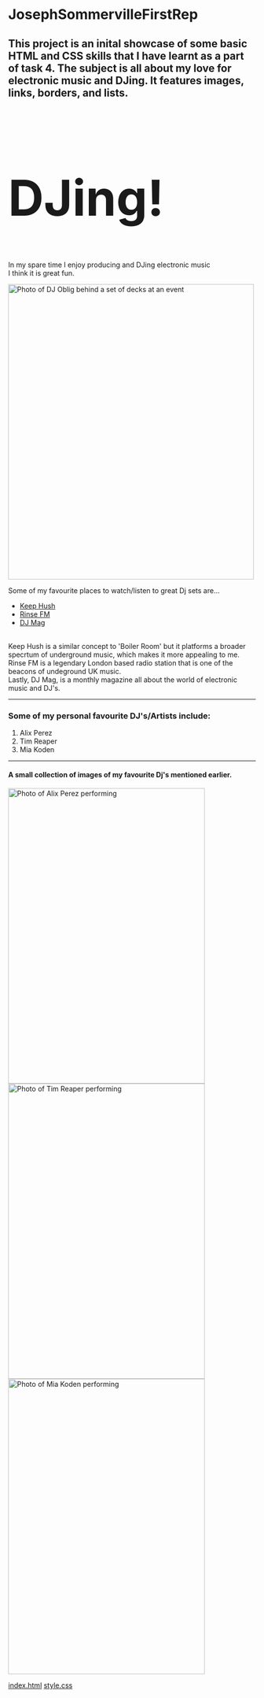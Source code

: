 # JosephSommervilleFirstRep

## This project is an inital showcase of some basic HTML and CSS skills that I have learnt as a part of task 4. The subject is all about my love for electronic music and DJing. It features images, links, borders, and lists.

<!DOCTYPE html>
<html lang="en" >
<head>
  <meta charset="UTF-8">
  <title>Untitled</title>
  <link rel="stylesheet" href="./style.css">

</head>
<body>
<title> JosephSommervilleWebpage </title>

<div>
<h1 style="font-size:100px;"> DJing! </h1>
<p> In my spare time I enjoy producing and DJing electronic music <br> I think it is great fun. </p>
<img src="https://keepinitgrimy.com/wp-content/uploads/2022/01/Keep-Hush-DJ-Oblig-Birthday-Post.jpg" width="500" height="600" alt="Photo of DJ Oblig behind a set of decks at an event">
</div>

<div>
<p> Some of my favourite places to watch/listen to great Dj sets are... <ul>
  <li>
    <a href="https://www.youtube.com/@KeepHush">Keep Hush</a></li>
  <li><a href="https://www.youtube.com/@rinsefm">Rinse FM</a></li>
  <li><a href="https://www.youtube.com/@DJMag">DJ Mag</a>
    </li>
</ul><br> Keep Hush is a similar concept to 'Boiler Room' but it platforms a broader specrtum of underground music, which makes it more appealing to me. <br>
Rinse FM is a legendary London based radio station that is one of the beacons of undeground UK music. <br>
Lastly, DJ Mag, is a monthly magazine all about the world of electronic music and DJ's.
</p>
<hr>
</div>

<div>
<h3>Some of my personal favourite DJ's/Artists include: </h3>
  <p id ="p1"> 
<ol>
  <li>Alix Perez</li>
  <li>Tim Reaper</li>
  <li>Mia Koden</li>
</ol>
</p>
</div>
<hr>
<div id ="div1">
  <h4> A small collection of images of my favourite Dj's mentioned earlier. </h4>
  <img src="https://encrypted-tbn0.gstatic.com/images?q=tbn:ANd9GcRMogZ4Di6HvQlFGqbjKmGM8dtaj0_0Aahw3w&s" width="400" height="600" alt="Photo of Alix Perez performing"> 
  <img src="https://i.ytimg.com/vi/vnfKxbvgeWM/maxresdefault.jpg" width="400" height="600" alt="Photo of Tim Reaper performing">
   <img src="https://encrypted-tbn0.gstatic.com/images?q=tbn:ANd9GcR6VmEKKWlw3UcKPdHQJBpmV9jSTfwWMM0g4A&s" width="400" height="600" alt="Photo of Mia Koden performing">
  
  
</div>
  
</body>
</html>




[index.html](https://github.com/user-attachments/files/22519414/index.html)
[style.css](https://github.com/user-attachments/files/22519416/style.css)
